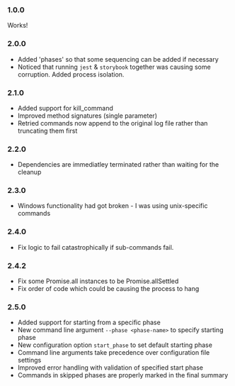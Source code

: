### 1.0.0
Works!

### 2.0.0
* Added 'phases' so that some sequencing can be added if necessary
* Noticed that running `jest` & `storybook` together was causing some corruption. Added process isolation. 

### 2.1.0
* Added support for kill_command
* Improved method signatures (single parameter)
* Retried commands now append to the original log file rather than truncating them first

### 2.2.0
* Dependencies are immediatley terminated rather than waiting for the cleanup

### 2.3.0
* Windows functionality had got broken - I was using unix-specific commands

### 2.4.0
* Fix logic to fail catastrophically if sub-commands fail. 


### 2.4.2
* Fix some Promise.all instances to be Promise.allSettled
* Fix order of code which could be causing the process to hang

### 2.5.0
* Added support for starting from a specific phase
* New command line argument `--phase <phase-name>` to specify starting phase
* New configuration option `start_phase` to set default starting phase
* Command line arguments take precedence over configuration file settings
* Improved error handling with validation of specified start phase
* Commands in skipped phases are properly marked in the final summary
